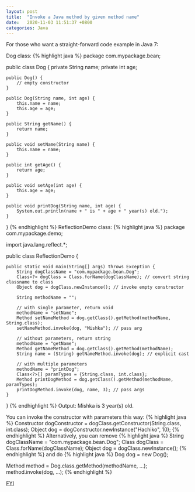 ```yaml
---
layout: post
title:  "Invoke a Java method by given method name"
date:   2020-11-03 11:51:37 +0800
categories: Java
---
```


For those who want a straight-forward code example in Java 7:

Dog class:
{% highlight java %}
package com.mypackage.bean;

public class Dog {
    private String name;
    private int age;

    public Dog() {
        // empty constructor
    }

    public Dog(String name, int age) {
        this.name = name;
        this.age = age;
    }

    public String getName() {
        return name;
    }

    public void setName(String name) {
        this.name = name;
    }

    public int getAge() {
        return age;
    }

    public void setAge(int age) {
        this.age = age;
    }

    public void printDog(String name, int age) {
        System.out.println(name + " is " + age + " year(s) old.");
    }
}
{% endhighlight %}
ReflectionDemo class:
{% highlight java %}
package com.mypackage.demo;

import java.lang.reflect.*;

public class ReflectionDemo {

    public static void main(String[] args) throws Exception {
        String dogClassName = "com.mypackage.bean.Dog";
        Class<?> dogClass = Class.forName(dogClassName); // convert string classname to class
        Object dog = dogClass.newInstance(); // invoke empty constructor

        String methodName = "";

        // with single parameter, return void
        methodName = "setName";
        Method setNameMethod = dog.getClass().getMethod(methodName, String.class);
        setNameMethod.invoke(dog, "Mishka"); // pass arg

        // without parameters, return string
        methodName = "getName";
        Method getNameMethod = dog.getClass().getMethod(methodName);
        String name = (String) getNameMethod.invoke(dog); // explicit cast

        // with multiple parameters
        methodName = "printDog";
        Class<?>[] paramTypes = {String.class, int.class};
        Method printDogMethod = dog.getClass().getMethod(methodName, paramTypes);
        printDogMethod.invoke(dog, name, 3); // pass args
    }
}
{% endhighlight %}
Output: Mishka is 3 year(s) old.

You can invoke the constructor with parameters this way:
{% highlight java %}
Constructor<?> dogConstructor = dogClass.getConstructor(String.class, int.class);
Object dog = dogConstructor.newInstance("Hachiko", 10);
{% endhighlight %}
Alternatively, you can remove
{% highlight java %}
String dogClassName = "com.mypackage.bean.Dog";
Class<?> dogClass = Class.forName(dogClassName);
Object dog = dogClass.newInstance();
{% endhighlight %}
and do
{% highlight java %}
Dog dog = new Dog();

Method method = Dog.class.getMethod(methodName, ...);
method.invoke(dog, ...);
{% endhighlight %}

[FYI][FYI-Link]

[FYI-Link]: https://stackoverflow.com/questions/160970/how-do-i-invoke-a-java-method-when-given-the-method-name-as-a-string